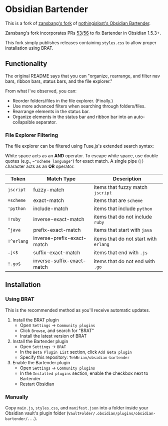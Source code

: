 # Obsidian Bartender

This is a fork of [zansbang's fork](https://github.com/zansbang/obsidian-bartender)
of [nothingislost's Obsidian Bartender](https://github.com/nothingislost/obsidian-bartender).

Zansbang's fork incorporates PRs [53](https://github.com/nothingislost/obsidian-bartender/pull/53)/[56](https://github.com/nothingislost/obsidian-bartender/pull/56)
to fix Bartender in Obsidian 1.5.3+.

This fork simply publishes releases containing `styles.css` to allow proper installation using BRAT.

## Functionality

The original README says that you can "organize, rearrange, and filter nav bars, ribbon bars, status bars, and the file explorer."

From what I've observed, you can:

- Reorder folders/files in the file explorer. (Finally.)
- Use more advanced filters when searching through folders/files.
- Rearrange elements in the status bar.
- Organize elements in the status bar and ribbon bar into an auto-collapsible separator.

### File Explorer Filtering

The file explorer can be filtered using Fuse.js's extended search syntax:

White space acts as an **AND** operator. To escape white space, use double quotes (e.g., `="scheme language"`) for exact match. A single pipe (`|`) character acts as an **OR** operator. 

| Token       | Match Type                 | Description                            |
| ----------- | -------------------------- | -------------------------------------- |
| `jscript`   | fuzzy-match                | items that fuzzy match `jscript`       |
| `=scheme`   | exact-match                | items that are `scheme`                |
| `'python`   | include-match              | items that include `python`            |
| `!ruby`     | inverse-exact-match        | items that do not include `ruby`       |
| `^java`     | prefix-exact-match         | items that start with `java`           |
| `!^erlang`  | inverse-prefix-exact-match | items that do not start with `erlang`  |
| `.js$`      | suffix-exact-match         | items that end with `.js`              |
| `!.go$`     | inverse-suffix-exact-match | items that do not end with `.go`       |

## Installation

### Using BRAT

This is the recommended method as you'll receive automatic updates.

1. Install the BRAT plugin
    - Open `Settings` -> `Community plugins`
    - Click `Browse`, and search for "BRAT"
    - Install the latest version of BRAT
2. Install the Bartender plugin
    - Open `Settings` -> `BRAT`
    - In the `Beta Plugin List` section, click `Add Beta plugin`
    - Specify this repository: `TehBrian/obsidian-bartender`
3. Enable the Bartender plugin
    - Open `Settings` -> `Community plugins`
    - In the `Installed plugins` section, enable the checkbox next to Bartender
    - Restart Obsidian

### Manually

Copy `main.js`, `styles.css`, and `manifest.json` into a folder inside your Obsidian vault's plugin folder (`VaultFolder/.obsidian/plugins/obsidian-bartender/...`).
